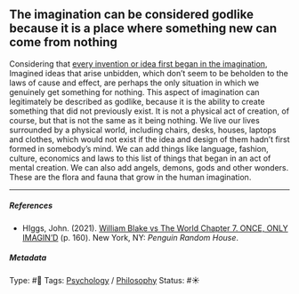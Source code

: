 ## The imagination can be considered godlike because it is a place where something new can come from nothing

Considering that [every invention or idea first began in the imagination](Every%20invention%20or%20idea%20first%20began%20in%20the%20imagination.md), Imagined ideas that arise unbidden, which don’t seem to be beholden to the laws of cause and effect, are perhaps the only situation in which we genuinely get something for nothing. This aspect of imagination can legitimately be described as godlike, because it is the ability to create something that did not previously exist. It is not a physical act of creation, of course, but that is not the same as it being nothing. We live our lives surrounded by a physical world, including chairs, desks, houses, laptops and clothes, which would not exist if the idea and design of them hadn’t first formed in somebody’s mind. We can add things like language, fashion, culture, economics and laws to this list of things that began in an act of mental creation. We can also add angels, demons, gods and other wonders. These are the flora and fauna that grow in the human imagination.

---

##### References

* HIggs, John. (2021). [William Blake vs The World Chapter 7. ONCE, ONLY IMAGIN’D](William%20Blake%20vs%20The%20World%20Chapter%207.%20ONCE,%20ONLY%20IMAGIN%E2%80%99D.md) (p. 160). New York, NY: *Penguin Random House*.

##### Metadata

Type: #🔴 
Tags: [Psychology](Psychology.md) / [Philosophy](Philosophy.md) 
Status: #☀️ 
